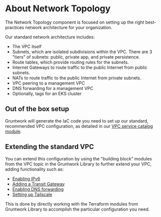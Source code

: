 # About Network Topology

The Network Topology component is focused on setting up the right best-practices network architecture for your organization.

Our standard network architecture includes:

- The VPC itself
- Subnets, which are isolated subdivisions within the VPC. There are 3 "tiers" of subnets: public, private app, and private persistence.
- Route tables, which provide routing rules for the subnets.
- Internet Gateways to route traffic to the public Internet from public subnets.
- NATs to route traffic to the public Internet from private subnets.
- VPC peering to a management VPC
- DNS forwarding for a management VPC
- Optionally, tags for an EKS cluster

## Out of the box setup

Gruntwork will generate the IaC code you need to set up our standard, recommended VPC configuration, as detailed in our [VPC service catalog module](/reference/services/networking/virtual-private-cloud-vpc).

## Extending the standard VPC

You can extend this configuration by using the "building block" modules from the VPC topic in the Gruntwork Library to further extend your VPC, adding functionality such as:

- [Enabling IPv6](/reference/modules/terraform-aws-vpc/vpc-app/#ipv6-design)
- [Adding a Transit Gateway](/reference/modules/terraform-aws-vpc/transit-gateway/)
- [Enabling DNS forwarding](/reference/modules/terraform-aws-vpc/vpc-dns-forwarder/)
- [Setting up Tailscale](/reference/services/security/tailscale-subnet-router)

This is done by directly working with the Terraform modules from Gruntwork Library to accomplish the particular configuration you need.


<!-- ##DOCS-SOURCER-START
{
  "sourcePlugin": "local-copier",
  "hash": "0a04285644a8f01f58325dd000d66fba"
}
##DOCS-SOURCER-END -->
